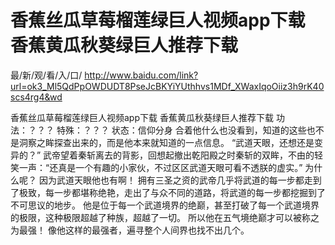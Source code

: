 # 香蕉丝瓜草莓榴莲绿巨人视频app下载 香蕉黄瓜秋葵绿巨人推荐下载

最/新/观/看/入/口/ http://www.baidu.com/link?url=ok3_Ml5QdPpOWDUDT8PseJcBKYiYUthhvs1MDf_XWaxIqoOiiz3h9rK40scs4rg4&wd

香蕉丝瓜草莓榴莲绿巨人视频app下载 香蕉黄瓜秋葵绿巨人推荐下载
 功法：？？？
    特殊：？？？
    状态：信仰分身
    合着他什么也没看到，知道的这些也不是洞察之眸探查出来的，而是他本来就知道的一点信息。
    “武道天眼，还想还是变异的？”
    武帝望着秦斩离去的背影，回想起撤出乾阳殿之时秦斩的双眸，不由的轻笑一声：“还真是一个有趣的小家伙，不过区区武道天眼可看不透朕的虚实。”
    为什么呢？
    因为武道天眼他也有啊！
    拥有三圣之资的武帝几乎将武道的每一步都走到了极致，每一步都堪称绝艳，走出了与众不同的道路，将武道的每一步都挖掘到了不可思议的地步。
    他是位于每一个武道境界的绝巅，甚至打破了每一个武道境界的极限，这种极限超越了种族，超越了一切。
    所以他在五气境绝巅才可以被称之为最强！
    像他这样的最强者，遍寻整个人间界也找不出几个。
